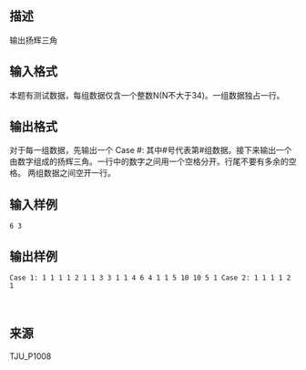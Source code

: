 ## 描述

输出扬辉三角

## 输入格式

本题有测试数据，每组数据仅含一个整数N(N不大于34)。一组数据独占一行。

## 输出格式

对于每一组数据，先输出一个 Case #: 其中#号代表第#组数据。接下来输出一个由数字组成的扬辉三角。一行中的数字之间用一个空格分开。行尾不要有多余的空格。 两组数据之间空开一行。

## 输入样例

```plaintext
6 3
```

## 输出样例

```plaintext
Case 1: 1 1 1 1 2 1 1 3 3 1 1 4 6 4 1 1 5 10 10 5 1 Case 2: 1 1 1 1 2 1
```



 

## 来源

TJU_P1008

